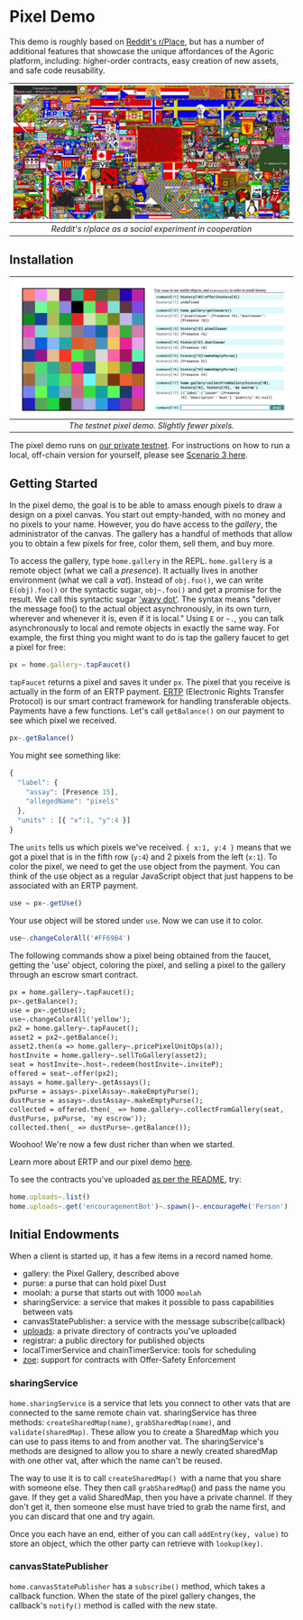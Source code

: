 # Pixel Demo

This demo is roughly based on [Reddit's
r/Place](https://en.wikipedia.org/wiki/Place_(Reddit)), but has a
number of additional features that showcase the unique affordances of
the Agoric platform, including: higher-order contracts, easy creation
of new assets, and safe code reusability.

| ![Reddit's r/place](./assets/rplace.png) |
|:--:|
| *Reddit's r/place as a social experiment in cooperation* |


## Installation

| ![Pixel Gallery](./assets/pixel-demo.png) |
|:--:|
| *The testnet pixel demo. Slightly fewer pixels.* |


The pixel demo runs on [our private testnet](https://github.com/Agoric/cosmic-swingset#agorics-cosmic-swingset). For instructions on how to
run a local, off-chain version for yourself, please see [Scenario 3
here](https://github.com/Agoric/cosmic-swingset#different-scenarios).

## Getting Started

In the pixel demo, the goal is to be able to amass enough pixels to
draw a design on a pixel canvas. You start out empty-handed, with no
money and no pixels to your name. However, you do have access to the *gallery*, the
administrator of the canvas. The gallery has a handful of
methods that allow you to obtain a few pixels for free, color them,
sell them, and buy more.

To access the gallery, type `home.gallery` in the REPL. `home.gallery`
is a remote object (what we call a *presence*). It actually lives in
another environment (what we call a *vat*). Instead of `obj.foo()`, we
can write `E(obj).foo()` or the syntactic sugar, `obj~.foo()` and get a
promise for the result. We call this syntactic sugar ['wavy dot'](https://github.com/Agoric/proposal-wavy-dot). The syntax
means "deliver the message foo() to the actual object asynchronously,
in its own turn, wherever and whenever it is, even if it is local."
Using `E` or `~.`, you can talk asynchronously to local and remote objects
in exactly the same way. For example, the first thing you might want
to do is tap the gallery faucet to get a pixel for free:

```js
px = home.gallery~.tapFaucet()
```

`tapFaucet` returns a pixel and saves it under `px`. The pixel that you receive is
actually in the form of an ERTP payment. [ERTP](/ertp/guide/) (Electronic Rights Transfer Protocol)
is our smart contract framework for handling transferable objects.
Payments have a few functions. Let's call `getBalance()` on our payment
to see which pixel we received.

```js
px~.getBalance()
```

You might see something like:

```js
{
  "label": {
    "assay": [Presence 15],
    "allegedName": "pixels"
  },
  "units" : [{ "x":1, "y":4 }]
}
```

The `units` tells us which pixels we've received. `{ x:1, y:4 }`
means that we got a pixel that is in the fifth row (`y:4`) and 2 pixels
from the left (`x:1`). To color the pixel, we need to get the use
object from the payment. You can think of the use object as a regular
JavaScript object that just happens to be associated with an ERTP
payment.

```js
use = px~.getUse()
```

Your use object will be stored under `use`. Now we
can use it to color.

```js
use~.changeColorAll('#FF69B4')
```

The following commands show a pixel being obtained from the faucet,
getting the 'use' object, coloring the pixel, and selling a pixel to the gallery through an
escrow smart contract.

```
px = home.gallery~.tapFaucet();
px~.getBalance();
use = px~.getUse();
use~.changeColorAll('yellow');
px2 = home.gallery~.tapFaucet();
asset2 = px2~.getBalance();
asset2.then(a => home.gallery~.pricePixelUnitOps(a));
hostInvite = home.gallery~.sellToGallery(asset2);
seat = hostInvite~.host~.redeem(hostInvite~.inviteP);
offered = seat~.offer(px2);
assays = home.gallery~.getAssays();
pxPurse = assays~.pixelAssay~.makeEmptyPurse();
dustPurse = assays~.dustAssay~.makeEmptyPurse();
collected = offered.then(_ => home.gallery~.collectFromGallery(seat, dustPurse, pxPurse, 'my escrow'));
collected.then(_ => dustPurse~.getBalance());
```

Woohoo! We're now a few dust richer than when we started.

Learn more about ERTP and our pixel demo [here](https://github.com/Agoric/ERTP).

To see the contracts you've uploaded [as per the README](https://github.com/Agoric/cosmic-swingset/blob/master/lib/ag-solo/contracts/README-contract.md), try:

```js
home.uploads~.list()
home.uploads~.get('encouragementBot')~.spawn()~.encourageMe('Person')
```

## Initial Endowments

When a client is started up, it has a few items in a record named home.

* gallery: the Pixel Gallery, described above
* purse: a purse that can hold pixel Dust
* moolah: a purse that starts out with 1000 `moolah`
* sharingService: a service that makes it possible to pass capabilities between vats
* canvasStatePublisher: a service with the message subscribe(callback)
* [uploads](https://github.com/Agoric/cosmic-swingset/blob/master/lib/ag-solo/contracts/README-contract.md): a private directory
 of contracts you've uploaded
* registrar: a public directory for published objects
* localTimerService and chainTimerService: tools for scheduling
* [zoe](/zoe/guide/): support for contracts with Offer-Safety Enforcement

### sharingService

`home.sharingService` is a service that lets you connect to
other vats that are connected to the same remote chain vat. sharingService
has three methods: `createSharedMap(name)`, `grabSharedMap(name)`, and
`validate(sharedMap)`. These allow you to create a SharedMap which you can
use to pass items to and from another vat. The sharingService's
methods are designed to allow you to share a newly created sharedMap
with one other vat, after which the name can't be reused.

The way to use it is to call `createSharedMap() `with a name that you share
with someone else. They then call `grabSharedMap`() and pass the name you
gave. If they get a valid SharedMap, then you have a private
channel. If they don't get it, then someone else must have tried to
grab the name first, and you can discard that one and try again.

Once you each have an end, either of you can call `addEntry(key, value)`
to store an object, which the other party can retrieve with
`lookup(key)`.

### canvasStatePublisher

`home.canvasStatePublisher` has a `subscribe()` method, which takes a callback
function. When the state of the pixel gallery changes, the callback's
`notify()` method is called with the new state.
